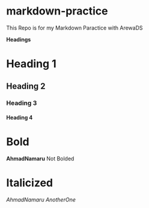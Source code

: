 # markdown-practice
This Repo is for my Markdown Paractice with ArewaDS

**Headings**
# Heading 1
## Heading 2
### Heading 3
#### Heading 4

# Bold

**AhmadNamaru**
Not Bolded

# Italicized

*AhmadNamaru*
_AnotherOne_
